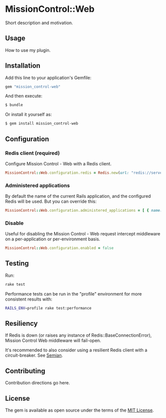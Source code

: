 # MissionControl::Web
Short description and motivation.

## Usage
How to use my plugin.

## Installation
Add this line to your application's Gemfile:

```ruby
gem "mission_control-web"
```

And then execute:
```bash
$ bundle
```

Or install it yourself as:
```bash
$ gem install mission_control-web
```

## Configuration

### Redis client (required)

Configure Mission Control - Web with a Redis client.

```rb
MissionControl::Web.configuration.redis = Redis.new(url: "redis://server:6379")
```

### Administered applications

By default the name of the current Rails application, and the configured Redis will be used. But you can override this:

```rb
MissionControl::Web.configuration.administered_applications = [ { name: "My Rails App", redis: Redis.new } ]
```

### Disable

Useful for disabling the Mission Control - Web request intercept middleware on a per-application or per-environment basis.

```rb
MissionControl::Web.configuration.enabled = false
```

## Testing
Run:

```sh
rake test
```

Performance tests can be run in the "profile" environment for more consistent results with:

```sh
RAILS_ENV=profile rake test:performance
```

## Resiliency

If Redis is down (or raises any instance of Redis::BaseConnectionError), Mission Control Web middleware will fail-open.

It's recommended to also consider using a resilient Redis client with a circuit-breaker. See [Semian](https://github.com/Shopify/semian).

## Contributing
Contribution directions go here.

## License
The gem is available as open source under the terms of the [MIT License](https://opensource.org/licenses/MIT).
